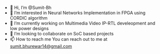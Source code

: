 - 👋 Hi, I’m @Sumit-Bh
- 👀 I’m interested in Neural Networks Implementation in FPGA using CORDIC algorithm
- 🌱 I’m currently working on Multimedia Video IP-RTL develeopment and low power designs
- 💞️ I’m looking to collaborate on SoC based projects
- 📫 How to reach me You can reach out to me at sumit.bhurewar14@gmail.com

<!---
Sumit-Bh/Sumit-Bh is a ✨ special ✨ repository because its `README.md` (this file) appears on your GitHub profile.
You can click the Preview link to take a look at your changes.
--->
